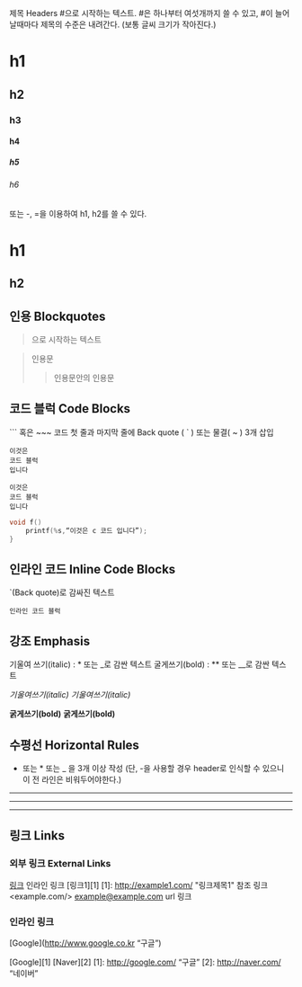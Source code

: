 제목 Headers
#으로 시작하는 텍스트.
#은 하나부터 여섯개까지 쓸 수 있고, #이 늘어날때마다 제목의 수준은 내려간다.
(보통 글씨 크기가 작아진다.)
# h1
## h2
### h3
#### h4
##### h5
###### h6

또는 -, =을 이용하여 h1, h2를 쓸 수 있다.

h1
===
h2
---

## 인용 Blockquotes
>으로 시작하는 텍스트

> 인용문
>> 인용문안의 인용문

## 코드 블럭 Code Blocks
``` 혹은 ~~~ 코드 첫 줄과 마지막 줄에 Back quote ( ` ) 또는 물결( ~ ) 3개 삽입

```
이것은
코드 블럭
입니다
```

~~~
이것은 
코드 블럭
입니다
~~~

```c
void f()
    printf(%s,“이것은 c 코드 입니다”);
}
```

## 인라인 코드 Inline Code Blocks
`(Back quote)로 감싸진 텍스트

 `인라인 코드 블럭`

## 강조 Emphasis
기울여 쓰기(italic) : * 또는 _로 감싼 텍스트
굴게쓰기(bold) : ** 또는 __로 감싼 텍스트

*기울여쓰기(italic)*
_기울여쓰기(italic)_

**굵게쓰기(bold)**
__굵게쓰기(bold)__

## 수평선 Horizontal Rules
- 또는 * 또는 _ 을 3개 이상 작성
(단, -을 사용할 경우 header로 인식할 수 있으니 이 전 라인은 비워두어야한다.)

---
***
___

## 링크 Links
### 외부 링크 External Links
[링크](http://example.com "링크 제목") 인라인 링크
[링크1][1] [1]: http://example1.com/ "링크제목1" 참조 링크
<example.com/> <example@example.com> url 링크

### 인라인 링크
[Google](http://www.google.co.kr “구글”)

[Google][1]
[Naver][2]
[1]: http://google.com/ “구글”
[2]: http://naver.com/ “네이버”











